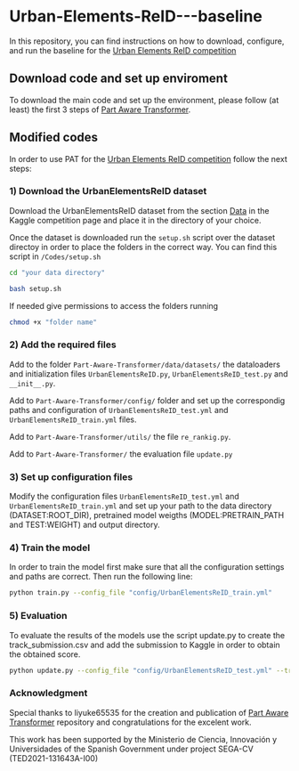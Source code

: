 # Urban-Elements-ReID---baseline
In this repository, you can find instructions on how to download, configure, and run the baseline for the [Urban Elements ReID competition](https://www.kaggle.com/competitions/urban-reid-challenge/overview)

## Download code and set up enviroment
To download the main code and set up the environment, please follow (at least) the first 3 steps of [Part Aware Transformer](https://github.com/liyuke65535/Part-Aware-Transformer).

## Modified codes
In order to use PAT for the [Urban Elements ReID competition](https://www.kaggle.com/competitions/urban-reid-challenge/overview) follow the next steps:

### 1) Download the UrbanElementsReID dataset
Download the UrbanElementsReID dataset from the section [Data](https://www.kaggle.com/competitions/urban-reid-challenge/data) in the Kaggle competition page and place it in the directory of your choice.

Once the dataset is downloaded run the `setup.sh` script over the dataset directoy in order to place the folders in the correct way. You can find this script in `/Codes/setup.sh`

```bash
cd "your data directory"
```

```bash
bash setup.sh
```

If needed give permissions to access the folders running
```bash
chmod +x "folder name"
```


### 2) Add the required files
Add to the folder `Part-Aware-Transformer/data/datasets/` the dataloaders and initialization files `UrbanElementsReID.py`, `UrbanElementsReID_test.py` and `__init__.py`.

Add to `Part-Aware-Transformer/config/` folder and set up the correspondig paths and configuration of `UrbanElementsReID_test.yml` and `UrbanElementsReID_train.yml` files.

Add to `Part-Aware-Transformer/utils/` the file `re_rankig.py`.

Add to `Part-Aware-Transformer/` the evaluation file `update.py`

### 3) Set up configuration files

Modify the configuration files `UrbanElementsReID_test.yml` and `UrbanElementsReID_train.yml` and set up your path to the data directory (DATASET:ROOT_DIR), pretrained model weigths (MODEL:PRETRAIN_PATH and TEST:WEIGHT) and output directory.

### 4) Train the model
In order to train the model first make sure that all the configuration settings and paths are correct. Then run the following line:

```bash
python train.py --config_file "config/UrbanElementsReID_train.yml"
```

### 5) Evaluation
To evaluate the results of the models use the script update.py to create the track_submission.csv and add the submission to Kaggle in order to obtain the obtained score. 

```bash
python update.py --config_file "config/UrbanElementsReID_test.yml" --track "path to store the files/track.txt"
```

### Acknowledgment 
Special thanks to liyuke65535 for the creation and publication of [Part Aware Transformer](https://github.com/liyuke65535/Part-Aware-Transformer) repository and congratulations for the excelent work.

This work has been supported by the Ministerio de Ciencia, Innovación y Universidades of the Spanish Government under project SEGA-CV (TED2021-131643A-I00)

